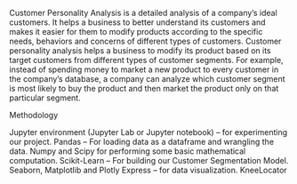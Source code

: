 Customer Personality Analysis is a detailed analysis of a company’s ideal customers. It helps a business to better understand its customers and makes it easier for them to modify products according to the specific needs, behaviors and concerns of different types of customers.
Customer personality analysis helps a business to modify its product based on its target customers from different types of customer segments. For example, instead of spending money to market a new product to every customer in the company’s database, a company can analyze which customer segment is most likely to buy the product and then market the product only on that particular segment.

Methodology

Jupyter environment (Jupyter Lab or Jupyter notebook) – for experimenting our project.
Pandas – For loading data as a dataframe and wrangling the data.
Numpy and Scipy for performing some basic mathematical computation.
Scikit-Learn – For building our Customer Segmentation Model.
Seaborn, Matplotlib and Plotly Express – for data visualization.
KneeLocator
